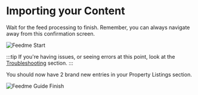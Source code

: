 # Importing your Content

Wait for the feed processing to finish. Remember, you can always navigate away from this confirmation screen.

![Feedme Start](/uploads/plugins/feed-me/feedme-start.png)

:::tip
If you're having issues, or seeing errors at this point, look at the [Troubleshooting](/craft-plugins/feed-me/docs/support/troubleshooting) section.
:::

You should now have 2 brand new entries in your Property Listings section.

![Feedme Guide Finish](/uploads/plugins/feed-me/feedme-guide-finish.png)